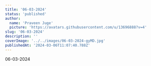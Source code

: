 ```yaml
---
title: '06-03-2024'
status: 'published'
author:
  name: 'Praveen Juge'
  picture: 'https://avatars.githubusercontent.com/u/13696888?v=4'
slug: '06-03-2024'
description: ''
coverImage: '../../images/06-03-2024-gyMD.jpg'
publishedAt: '2024-03-06T11:07:40.788Z'
---
```


06-03-2024